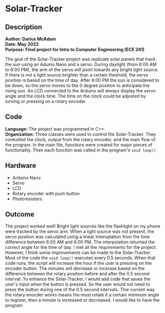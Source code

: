 # Solar-Tracker

## Description
**Author: Darius McAdam**  
**Date: May 2022**  
**Purpose: Final project for Intro to Computer Engineering (ECE 241)**

The goal of the Solar-Tracker project was replicate solar panels that track the sun using an Aduino Nano and a servo. During daylight (from 6:00 AM to 6:00 PM), the arm of the servo will point towards any bright light source. If there is not a light source brighter than a certain theshold, the servo position is based on the time of day. After 6:00 PM the sun is considered to be down, so the servo moves to the 0 degree position to anticipate the rising sun. An LCD connected to the Arduino will always display the servo angle and the clock time. The time on the clock could be adjusted by turning or pressing on a rotary encoder.

## Code
**Language:** The project was programmed in C++.  
**Organization:** Three classes were used to control the Solar-Tracker. They controlled the clock, output from the rotary encoder, and the main flow of the program. In the main file, functions were created for major pieces of functionality. Then each function was called in the program's `void loop()`

## Hardware
- Arduino Nano
- Servo
- LCD
- Rotary encoder with push button
- Photoresistors

## Outcome
The project worked well! Bright light sources like the flashlight on my phone were tracked by the servo arm. When a light source was not present, the servo position was calculated using a linear interoplation from the time difference between 6:00 AM and 6:00 PM. The interpolation returned the correct angle for the time of day. I met all the requirements for the project. However, I think some improvements can be made to the Solar-Tracker. Most of the code the `void loop()` executes every 0.5 seconds. When that code runs, the script will increase the hour if the user is pressing on the encoder button. The minutes will decrease or incerase based on the difference between the rotary position before and after the 0.5 second interval. To enhance the Solar-Tracker, I would add code that saves the user's input when the button is pressed. So the user would not need to press the button during one of the 0.5 second intervals. Thw current way the rotary enocder works means the must rotate it a certain minimum angle to register, then a minute is increased or decreased. I would like to have the program

